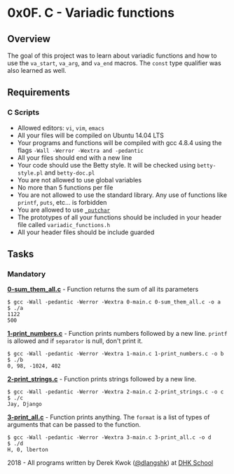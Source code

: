 # 0x0F. C - Variadic functions

## Overview
The goal of this project was to learn about variadic functions and how to use the `va_start`, `va_arg`, and `va_end` macros. The `const` type qualifier was also learned as well.

## Requirements
### C Scripts
* Allowed editors: `vi`, `vim`, `emacs`
* All your files will be compiled on Ubuntu 14.04 LTS
* Your programs and functions will be compiled with gcc 4.8.4 using the flags `-Wall -Werror -Wextra and -pedantic`
* All your files should end with a new line
* Your code should use the Betty style. It will be checked using `betty-style.pl` and `betty-doc.pl`
* You are not allowed to use global variables
* No more than 5 functions per file
* You are not allowed to use the standard library. Any use of functions like `printf`, `puts`, etc… is forbidden
* You are allowed to use [`_putchar`](https://github.com/dhkschool/_putchar.c/blob/master/_putchar.c)
* The prototypes of all your functions should be included in your header file called `variadic_functions.h`
* All your header files should be include guarded

## Tasks
### Mandatory
**[0-sum_them_all.c](0-sum_them_all.c)** - Function returns the sum of all its parameters
```
$ gcc -Wall -pedantic -Werror -Wextra 0-main.c 0-sum_them_all.c -o a
$ ./a 
1122
500
```

**[1-print_numbers.c](1-print_numbers.c)** - Function prints numbers followed by a new line. `printf` is allowed and if `separator` is null, don't print it.
```
$ gcc -Wall -pedantic -Werror -Wextra 1-main.c 1-print_numbers.c -o b
$ ./b
0, 98, -1024, 402
```

**[2-print_strings.c](2-print_strings.c)** - Function prints strings followed by a new line.
```
$ gcc -Wall -pedantic -Werror -Wextra 2-main.c 2-print_strings.c -o c
$ ./c 
Jay, Django
```

**[3-print_all.c](3-print_all.c)** - Function prints anything. The `format` is a list of types of arguments that can be passed to the function.
```
$ gcc -Wall -pedantic -Werror -Wextra 3-main.c 3-print_all.c -o d
$ ./d 
H, 0, lberton
```


2018 - All programs written by Derek Kwok ([@dlangshk](https://twitter.com/dlangshk)) at [DHK School](https://www.dhkschool.com/)
